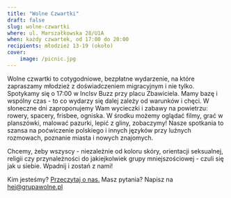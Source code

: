 ```yaml
---
title: "Wolne Czwartki"
draft: false
slug: wolne-czwartki
where: ul. Marszałkowska 28/U1A
when: każdy czwartek, od 17:00 do 20:00
recipients: młodzież 13-19 (około)
cover:
    image: /picnic.jpg
---
```


Wolne czwartki to cotygodniowe, bezpłatne wydarzenie, na które zapraszamy młodzież z doświadczeniem migracyjnym i nie tylko. Spotykamy się o 17:00 w Inclsv Buzz przy placu Zbawiciela. Mamy bazę i wspólny czas - to co wydarzy się dalej zależy od warunków i chęci. W słoneczne dni zaproponujemy Wam wycieczki i zabawy na powietrzu: rowery, spacery, frisbee, ogniska. W środku możemy oglądać filmy, grać w planszówki, malować pazurki, lepić z gliny, zobaczymy! Nasze spotkania to szansa na poćwiczenie polskiego i innych języków przy luźnych rozmowach, poznanie miasta i nowych znajomych.

Chcemy, żeby wszyscy - niezależnie od koloru skóry, orientacji seksualnej, religii czy przynależności do jakiejkolwiek grupy mniejszościowej - czuli się jak u siebie.
Wpadnij i zostań z nami!

Kim jesteśmy? [Przeczytaj o nas.](/o-nas)
Masz pytania? Napisz na hej@grupawolne.pl   


